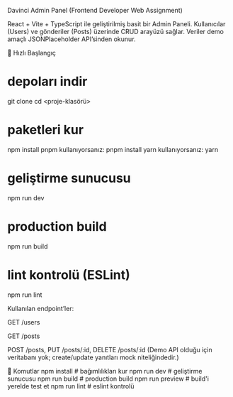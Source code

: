 Davinci Admin Panel (Frontend Developer Web Assignment)

React + Vite + TypeScript ile geliştirilmiş basit bir Admin Paneli.
Kullanıcılar (Users) ve gönderiler (Posts) üzerinde CRUD arayüzü sağlar. Veriler demo amaçlı JSONPlaceholder API’sinden okunur.

🚀 Hızlı Başlangıç

# depoları indir
git clone <repo-url>
cd <proje-klasörü>

# paketleri kur
npm install
pnpm kullanıyorsanız: pnpm install
yarn kullanıyorsanız: yarn

# geliştirme sunucusu
npm run dev

# production build
npm run build

# lint kontrolü (ESLint)
npm run lint


Kullanılan endpoint’ler:

GET /users

GET /posts

POST /posts, PUT /posts/:id, DELETE /posts/:id
(Demo API olduğu için veritabanı yok; create/update yanıtları mock niteliğindedir.)


📝 Komutlar
npm install       # bağımlılıkları kur
npm run dev       # geliştirme sunucusu
npm run build     # production build
npm run preview   # build'i yerelde test et
npm run lint      # eslint kontrolü

